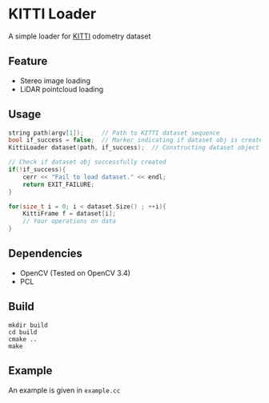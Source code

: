# KITTI Loader

A simple loader for [KITTI](http://www.cvlibs.net/datasets/kitti/eval_odometry.php) odometry dataset

## Feature

* Stereo image loading
* LiDAR pointcloud loading

## Usage

```cpp
string path(argv[1]);     // Path to KITTI dataset sequence
bool if_success = false;  // Marker indicating if dataset obj is created successfully
KittiLoader dataset(path, if_success);  // Constructing dataset object

// Check if dataset obj successfully created
if(!if_success){
    cerr << "Fail to load dataset." << endl;
    return EXIT_FAILURE;
}

for(size_t i = 0; i < dataset.Size() ; ++i){
    KittiFrame f = dataset[i];
    // Your operations on data
}
```

## Dependencies

* OpenCV (Tested on OpenCV 3.4)
* PCL

## Build

```shell
mkdir build
cd build
cmake ..
make
```

## Example

An example is given in `example.cc`